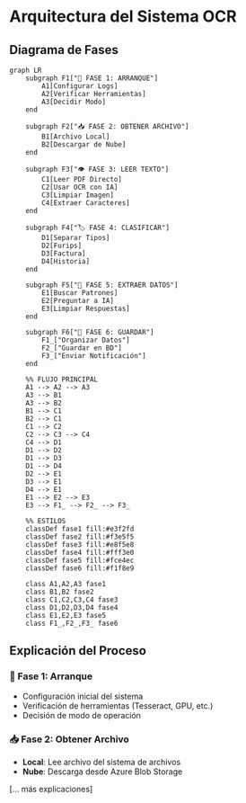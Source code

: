 # Arquitectura del Sistema OCR

## Diagrama de Fases

```mermaid
graph LR
    subgraph F1["🚀 FASE 1: ARRANQUE"]
        A1[Configurar Logs]
        A2[Verificar Herramientas]
        A3[Decidir Modo]
    end
    
    subgraph F2["📥 FASE 2: OBTENER ARCHIVO"]
        B1[Archivo Local]
        B2[Descargar de Nube]
    end
    
    subgraph F3["👁️ FASE 3: LEER TEXTO"]
        C1[Leer PDF Directo]
        C2[Usar OCR con IA]
        C3[Limpiar Imagen]
        C4[Extraer Caracteres]
    end
    
    subgraph F4["🏷️ FASE 4: CLASIFICAR"]
        D1[Separar Tipos]
        D2[Furips]
        D3[Factura]
        D4[Historia]
    end
    
    subgraph F5["🤖 FASE 5: EXTRAER DATOS"]
        E1[Buscar Patrones]
        E2[Preguntar a IA]
        E3[Limpiar Respuestas]
    end
    
    subgraph F6["💾 FASE 6: GUARDAR"]
        F1_["Organizar Datos"]
        F2_["Guardar en BD"]
        F3_["Enviar Notificación"]
    end
    
    %% FLUJO PRINCIPAL
    A1 --> A2 --> A3
    A3 --> B1
    A3 --> B2
    B1 --> C1
    B2 --> C1
    C1 --> C2
    C2 --> C3 --> C4
    C4 --> D1
    D1 --> D2
    D1 --> D3  
    D1 --> D4
    D2 --> E1
    D3 --> E1
    D4 --> E1
    E1 --> E2 --> E3
    E3 --> F1_ --> F2_ --> F3_
    
    %% ESTILOS
    classDef fase1 fill:#e3f2fd
    classDef fase2 fill:#f3e5f5  
    classDef fase3 fill:#e8f5e8
    classDef fase4 fill:#fff3e0
    classDef fase5 fill:#fce4ec
    classDef fase6 fill:#f1f8e9
    
    class A1,A2,A3 fase1
    class B1,B2 fase2
    class C1,C2,C3,C4 fase3
    class D1,D2,D3,D4 fase4
    class E1,E2,E3 fase5
    class F1_,F2_,F3_ fase6
```

## Explicación del Proceso

### 🚀 Fase 1: Arranque
- Configuración inicial del sistema
- Verificación de herramientas (Tesseract, GPU, etc.)
- Decisión de modo de operación

### 📥 Fase 2: Obtener Archivo  
- **Local**: Lee archivo del sistema de archivos
- **Nube**: Descarga desde Azure Blob Storage

[... más explicaciones]
